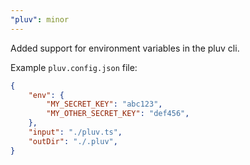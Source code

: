 ```yaml
---
"pluv": minor
---
```


Added support for environment variables in the pluv cli.

Example `pluv.config.json` file:

```json
{
    "env": {
        "MY_SECRET_KEY": "abc123",
        "MY_OTHER_SECRET_KEY": "def456",
    },
    "input": "./pluv.ts",
    "outDir": "./.pluv",
}
```
